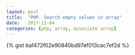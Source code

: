 ```yaml
---
layout: post
title:  "PHP. Search empty values in array"
date:   2017-11-04
categories: [php, array, associate array]
---
```


{% gist baf472f02e90840bd97ef013cac7ef2d %}
